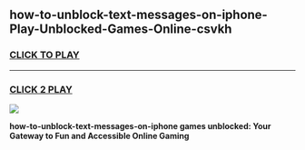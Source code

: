 
## how-to-unblock-text-messages-on-iphone-Play-Unblocked-Games-Online-csvkh
<h3>
<a href="https://premium76.site?title=how-to-unblock-text-messages-on-iphone&ref=25A">CLICK TO PLAY</a></h3>
<hr>

<h3>
<a href="https://premium76.site?title=how-to-unblock-text-messages-on-iphone&ref=25A">CLICK 2 PLAY</a>
  
</h3>

<a href="https://premium76.site?title=how-to-unblock-text-messages-on-iphone&ref=25A"><img src="https://clearcache.store/games.png"></a>


**how-to-unblock-text-messages-on-iphone games unblocked: Your Gateway to Fun and Accessible Online Gaming**
